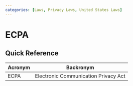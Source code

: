 ```yaml
---
categories: [Laws, Privacy Laws, United States Laws]
---
```


# ECPA

## Quick Reference

| Acronym | Backronym |
| - | - |
| ECPA | Electronic Communication Privacy Act |
